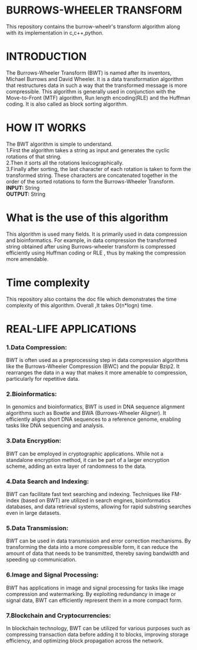 # BURROWS-WHEELER TRANSFORM
This repository contains the burrow-wheelr's transform algorithm along with its implementation in c,c++,python.

# INTRODUCTION
The Burrows-Wheeler Transform (BWT) is named after its inventors, Michael Burrows and David Wheeler. It is a data transformation algorithm that restructures data in such a way that the transformed message is more compressible. This algorithm is generally used in conjunction with the Move-to-Front (MTF) algorithm, Run length encoding(RLE) and the Huffman coding. It is also called as block sorting algorithm.

# HOW IT WORKS
The BWT algorithm is simple to understand.<br>
1.First the algorithm takes a string as input and generates the cyclic rotations of that string.<br>
2.Then it sorts all the rotations lexicographically.<br>
3.Finally after sorting, the last character of each rotation is taken to form the transformed string. These characters are concatenated together in the order of the sorted rotations to form the Burrows-Wheeler Transform.<br>
<strong>INPUT:</strong> String<br>
<strong>OUTPUT:</strong> String

# What is the use of this algorithm
This algorithm is used many fields. It is primarily used in data compression and bioinformatics. For example, in data compression the transformed string obtained after using Burrows-wheeler transform is compressed efficiently using Huffman coding or RLE , thus by making the compression more amendable. 

# Time complexity
This repository also contains the doc file which demonstrates the time complexity of this algorithm.
Overall ,It takes O(n*logn) time.

# REAL-LIFE APPLICATIONS
<h3>1.Data Compression:</h3>
BWT is often used as a preprocessing step in data compression algorithms like the Burrows-Wheeler Compression (BWC) and the popular Bzip2. It rearranges the data in a way that makes it more amenable to compression, particularly for repetitive data.

<h3>2.Bioinformatics:</h3> 
    In genomics and bioinformatics, BWT is used in DNA sequence alignment algorithms such as Bowtie and BWA (Burrows-Wheeler Aligner). It efficiently aligns short DNA sequences to a reference genome, enabling tasks like DNA sequencing and analysis.

<h3>3.Data Encryption:</h3> 
    BWT can be employed in cryptographic applications. While not a standalone encryption method, it can be part of a larger encryption scheme, adding an extra layer of randomness to the data.

<h3>4.Data Search and Indexing:</h3>
BWT can facilitate fast text searching and indexing. Techniques like FM-index (based on BWT) are utilized in search engines, bioinformatics databases, and data retrieval systems, allowing for rapid substring searches even in large datasets.

<h3>5.Data Transmission:</h3>
BWT can be used in data transmission and error correction mechanisms. By transforming the data into a more compressible form, it can reduce the amount of data that needs to be transmitted, thereby saving bandwidth and speeding up communication.

<h3>6.Image and Signal Processing:</h3>
BWT has applications in image and signal processing for tasks like image compression and watermarking. By exploiting redundancy in image or signal data, BWT can efficiently represent them in a more compact form.

<h3>7.Blockchain and Cryptocurrencies:</h3>
In blockchain technology, BWT can be utilized for various purposes such as compressing transaction data before adding it to blocks, improving storage efficiency, and optimizing block propagation across the network.
